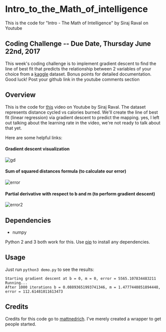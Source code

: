 # Intro_to_the_Math_of_intelligence
This is the code for "Intro - The Math of Intelligence" by Siraj Raval on Youtube

## Coding Challenge -- Due Date, Thursday June 22nd, 2017

This week's coding challenge is to implement gradient descent to find the line of best fit that predicts the relationship between
2 variables of your choice from a [kaggle](https://www.kaggle.com/datasets) dataset. Bonus points for detailed documentation. Good luck! Post your github link in the youtube comments section

## Overview

This is the code for [this](https://youtu.be/xRJCOz3AfYY) video on Youtube by Siraj Raval. The dataset represents distance cycled 
vs calories burned. We'll create the line of best fit (linear regression) via gradient descent to predict the mapping. yes, I left out talking about the learning rate in the video, we're not ready to talk about that yet. 

Here are some helpful links:

#### Gradient descent visualization
![gd](https://raw.githubusercontent.com/mattnedrich/GradientDescentExample/master/gradient_descent_example.gif)

#### Sum of squared distances formula (to calculate our error)
![error](https://spin.atomicobject.com/wp-content/uploads/linear_regression_error1.png)

#### Partial derivative with respect to b and m (to perform gradient descent)
![error2](https://spin.atomicobject.com/wp-content/uploads/linear_regression_gradient1.png)

## Dependencies

* numpy

Python 2 and 3 both work for this. Use [pip](https://pip.pypa.io/en/stable/) to install any dependencies.

## Usage

Just run ``python3 demo.py`` to see the results:

   ```
Starting gradient descent at b = 0, m = 0, error = 5565.107834483211
Running...
After 1000 iterations b = 0.08893651993741346, m = 1.4777440851894448, error = 112.61481011613473
   ```

## Credits

Credits for this code go to [mattnedrich](https://github.com/mattnedrich). I've merely created a wrapper to get people started. 
